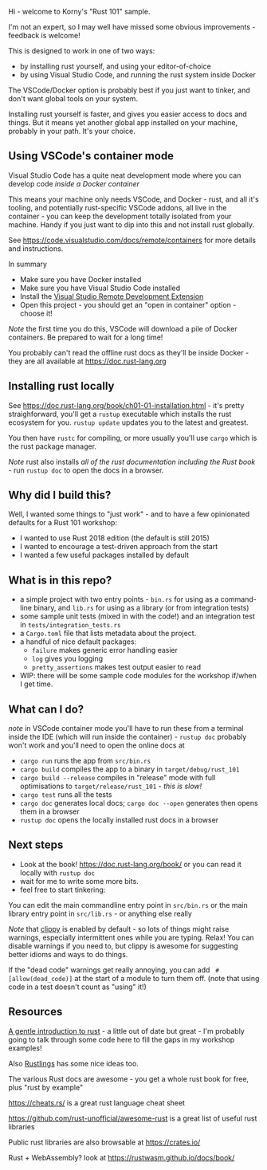 Hi - welcome to Korny's "Rust 101" sample.

I'm not an expert, so I may well have missed some obvious improvements - feedback is welcome!

This is designed to work in one of two ways:

* by installing rust yourself, and using your editor-of-choice
* by using Visual Studio Code, and running the rust system inside Docker

The VSCode/Docker option is probably best if you just want to tinker, and don't want global tools on your system.

Installing rust yourself is faster, and gives you easier access to docs and things.  But it means yet another global app installed on your machine, probably in your path.  It's your choice.

## Using VSCode's container mode

Visual Studio Code has a quite neat development mode where you can develop code _inside a Docker container_

This means your machine only needs VSCode, and Docker - rust, and all it's tooling, and potentially rust-specific VSCode addons, all live in the container - you can keep the development totally isolated from your machine.  Handy if you just want to dip into this and not install rust globally.

See https://code.visualstudio.com/docs/remote/containers for more details and instructions.

In summary
* Make sure you have Docker installed
* Make sure you have Visual Studio Code installed
* Install the [Visual Studio Remote Development Extension](https://aka.ms/vscode-remote/download/extension)
* Open this project - you should get an "open in container" option - choose it!

_Note_ the first time you do this, VSCode will download a pile of Docker containers.  Be prepared to wait for a long time!

You probably can't read the offline rust docs as they'll be inside Docker - they are all available at https://doc.rust-lang.org

## Installing rust locally

See https://doc.rust-lang.org/book/ch01-01-installation.html - it's pretty straighforward, you'll get a `rustup` executable which installs the rust ecosystem for you.  `rustup update` updates you to the latest and greatest.

You then have `rustc` for compiling, or more usually you'll use `cargo` which is the rust package manager.

*Note* rust also installs _all of the rust documentation including the Rust book_ - run `rustup doc` to open the docs in a browser.

## Why did I build this?

Well, I wanted some things to "just work" - and to have a few opinionated defaults for a Rust 101 workshop:
- I wanted to use Rust 2018 edition (the default is still 2015)
- I wanted to encourage a test-driven approach from the start
- I wanted a few useful packages installed by default

## What is in this repo?

- a simple project with two entry points - `bin.rs` for using as a command-line binary, and `lib.rs` for using as a library (or from integration tests)
- some sample unit tests (mixed in with the code!) and an integration test in `tests/integration_tests.rs`
- a `Cargo.toml` file that lists metadata about the project.
- a handful of nice default packages:
  - `failure` makes generic error handling easier
  - `log` gives you logging
  - `pretty_assertions` makes test output easier to read
- WIP: there will be some sample code modules for the workshop if/when I get time.

## What can I do?

_note_ in VSCode container mode you'll have to run these from a terminal inside the IDE (which will run inside the container) - `rustup doc` probably won't work and you'll need to open the online docs at 

* `cargo run` runs the app from `src/bin.rs`
* `cargo build` compiles the app to a binary in `target/debug/rust_101`
* `cargo build --release` compiles in "release" mode with full optimisations to `target/release/rust_101` - _this is slow!_
* `cargo test` runs all the tests
* `cargo doc` generates local docs; `cargo doc --open` generates then opens them in a browser
* `rustup doc` opens the locally installed rust docs in a browser

## Next steps

* Look at the book! https://doc.rust-lang.org/book/ or you can read it locally with `rustup doc`
* wait for me to write some more bits.
* feel free to start tinkering:

You can edit the main commandline entry point in `src/bin.rs` or the main library entry point in `src/lib.rs` - or anything else really

*Note* that [clippy](https://github.com/rust-lang/rust-clippy) is enabled by default - so lots of things might raise warnings, especially intermittent ones while you are typing.  Relax!  You can disable warnings if you need to, but clippy is awesome for suggesting better idioms and ways to do things.

If the "dead code" warnings get really annoying, you can add ` #[allow(dead_code)]` at the start of a module to turn them off.  (note that using code in a test doesn't count as "using" it!)

## Resources

[A gentle introduction to rust](https://stevedonovan.github.io/rust-gentle-intro/readme.html) - a little out of date but great - I'm probably going to talk through some code here to fill the gaps in my workshop examples!

Also [Rustlings](https://github.com/rust-lang/rustlings) has some nice ideas too.

The various Rust docs are awesome - you get a whole rust book for free, plus "rust by example"

https://cheats.rs/ is a great rust language cheat sheet

https://github.com/rust-unofficial/awesome-rust is a great list of useful rust libraries

Public rust libraries are also browsable at https://crates.io/

Rust + WebAssembly? look at https://rustwasm.github.io/docs/book/
